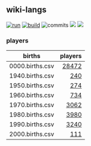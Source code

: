 ## wiki-langs
[![run](https://github.com/dreamerminsk/wiki-langs/actions/workflows/run.yml/badge.svg)](https://github.com/dreamerminsk/wiki-langs/actions/workflows/run.yml)
[![build](https://github.com/dreamerminsk/wiki-langs/actions/workflows/build.yml/badge.svg)](https://github.com/dreamerminsk/wiki-langs/actions/workflows/build.yml)
![commits](https://img.shields.io/github/commit-activity/w/dreamerminsk/wiki-langs)
![](https://img.shields.io/github/languages/code-size/dreamerminsk/wiki-langs)
![](https://img.shields.io/github/repo-size/dreamerminsk/wiki-langs)

### players
| births | players |
| :----: | ------: |
| 0000.births.csv | [28472](players/0000.births.csv) |
| 1940.births.csv | [240](players/1940.births.csv) |
| 1950.births.csv | [274](players/1950.births.csv) |
| 1960.births.csv | [734](players/1960.births.csv) |
| 1970.births.csv | [3062](players/1970.births.csv) |
| 1980.births.csv | [3980](players/1980.births.csv) |
| 1990.births.csv | [3240](players/1990.births.csv) |
| 2000.births.csv | [111](players/2000.births.csv) |

